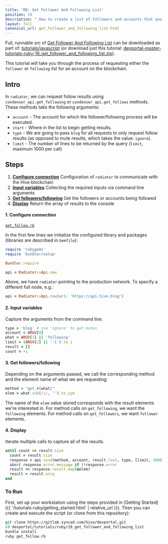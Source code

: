 ```yaml
---
title: 'RB: Get Follower And Following List'
position: 19
description: "_How to create a list of followers and accounts that you are following._"
layout: full
canonical_url: get_follower_and_following_list.html
---
```

Full, runnable src of [Get Follower And Following List](https://gitlab.syncad.com/hive/devportal/-/tree/master/tutorials/ruby/19_get_follower_and_following_list) can be downloaded as part of: [tutorials/javascript](https://gitlab.syncad.com/hive/devportal/-/tree/master/tutorials/ruby) (or download just this tutorial: [devportal-master-tutorials-ruby-19_get_follower_and_following_list.zip](https://gitlab.syncad.com/hive/devportal/-/archive/master/devportal-master.zip?path=tutorials/ruby/19_get_follower_and_following_list)).

This tutorial will take you through the process of requesting either the `follower` or `following` list for an account on the blockchain.

## Intro

In `radiator`, we can request follow results using `condenser_api.get_following` or `condenser_api.get_follows` methods.  These methods take the following arguments:

* `account` - The account for which the follower/following process will be executed.
* `start` - Where in the list to begin getting results.
* `type` - We are going to pass `blog` for all requests to only request follow results (as opposed to mute results, which takes the value: `ignore`).
* `limit` - The number of lines to be returned by the query (`limit`, maximum 1000 per call)

## Steps

1.  [**Configure connection**](#connection) Configuration of `radiator` to communicate with the Hive blockchain
2.  [**Input variables**](#input) Collecting the required inputs via command line arguments
3.  [**Get followers/following**](#query) Get the followers or accounts being followed
4.  [**Display**](#display) Return the array of results to the console

#### 1. Configure connection<a name="connection"></a>

[`get_follow.rb`](https://gitlab.syncad.com/hive/devportal/-/blob/master/tutorials/ruby/18_follow_another_user/get_follow.rb)

In the first few lines we initialize the configured library and packages (libraries are described in `Gemfile`):

```ruby
require 'rubygems'
require 'bundler/setup'

Bundler.require

api = Radiator::Api.new
```

Above, we have `radiator` pointing to the production network.  To specify a different full node, e.g.:

```ruby
api = Radiator::Api.new(url: 'https://api.hive.blog')
```

#### 2. Input variables<a name="input"></a>

Capture the arguments from the command line.

```ruby
type = 'blog' # use 'ignore' to get mutes
account = ARGV[0]
what = ARGV[1] || 'following'
limit = (ARGV[2] || '-1').to_i
result = []
count = -1
```

#### 3. Get followers/following<a name="query"></a>

Depending on the arguments passed, we call the corresponding method and the element name of what we are requesting:

```ruby
method = "get_#{what}"
elem = what.sub(/s/, '').to_sym
```

The name of the `elem` value stored corresponds with the result elements we're interested in.  For method calls on `get_following`, we want the `following` elements.  For method calls on `get_followers`, we want `follower` elements.

#### 4. Display<a name="display"></a>

Iterate multiple calls to capture all of the results.

```ruby
until count >= result.size
  count = result.size
  response = api.send(method, account, result.last, type, [limit, 1000].max)
  abort response.error.message if !!response.error
  result += response.result.map(&elem)
  result = result.uniq
end
```

### To Run

First, set up your workstation using the steps provided in [Getting Started]({{ '/tutorials-ruby/getting_started.html' | relative_url }}).  Then you can create and execute the script (or clone from this repository):

```bash
git clone https://gitlab.syncad.com/hive/devportal.git
cd devportal/tutorials/ruby/19_get_follower_and_following_list
bundle install
ruby get_follow.rb
```
